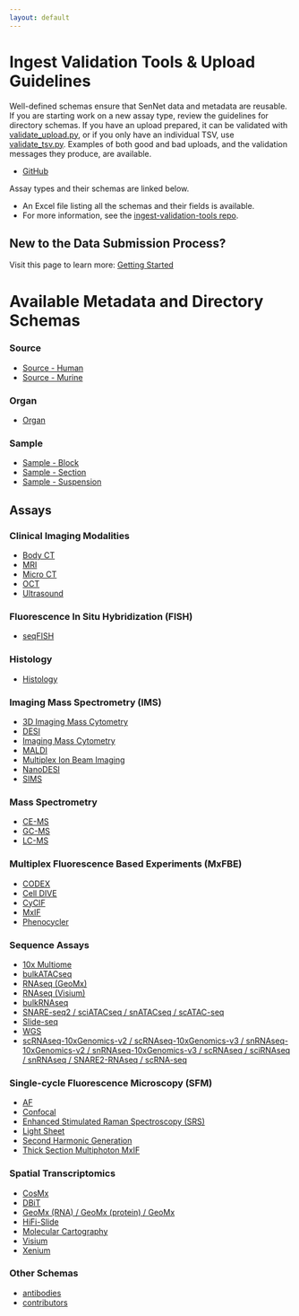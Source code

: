 ```yaml
---
layout: default
---
```

# Ingest Validation Tools & Upload Guidelines

Well-defined schemas ensure that SenNet data and metadata are reusable. 
If you are starting work on a new assay type, review the guidelines for directory schemas. 
If you have an upload prepared, it can be validated with [validate_upload.py](https://github.com/sennetconsortium/ingest-validation-tools/blob/main/src/validate_upload.py), or if you only have an individual TSV, use [validate_tsv.py](https://github.com/sennetconsortium/ingest-validation-tools/blob/main/src/validate_tsv.py). 
Examples of both good and bad uploads, and the validation messages they produce, are available.
- [GitHub](https://github.com/sennetconsortium/ingest-validation-tools)

Assay types and their schemas are linked below.

- An Excel file listing all the schemas and their fields is available.
- For more information, see the [ingest-validation-tools repo](https://github.com/sennetconsortium/ingest-validation-tools).

## New to the Data Submission Process?
Visit this page to learn more: [Getting Started](/libraries/ingest-validation-tools/upload-guidelines/getting-started)

# Available Metadata and Directory Schemas
### Source
- [Source - Human](/libraries/ingest-validation-tools/schemas/source-human)
- [Source - Murine](/libraries/ingest-validation-tools/schemas/source-murine)

### Organ
- [Organ](/libraries/ingest-validation-tools/schemas/organ)

### Sample
- [Sample - Block](/libraries/ingest-validation-tools/schemas/sample-block)
- [Sample - Section](/libraries/ingest-validation-tools/schemas/sample-section)
- [Sample - Suspension](/libraries/ingest-validation-tools/schemas/sample-suspension)

## Assays
### Clinical Imaging Modalities
- [Body CT](/libraries/ingest-validation-tools/schemas/bodyct)
- [MRI](/libraries/ingest-validation-tools/schemas/mri)
- [Micro CT](/libraries/ingest-validation-tools/schemas/microct)
- [OCT](/libraries/ingest-validation-tools/schemas/oct)
- [Ultrasound](/libraries/ingest-validation-tools/schemas/ultrasound)

### Fluorescence In Situ Hybridization (FISH)
- [seqFISH](/libraries/ingest-validation-tools/schemas/seqfish)

### Histology
- [Histology](/libraries/ingest-validation-tools/schemas/histology)

### Imaging Mass Spectrometry (IMS)
- [3D Imaging Mass Cytometry](/libraries/ingest-validation-tools/schemas/imc3d)
- [DESI](/libraries/ingest-validation-tools/schemas/desi)
- [Imaging Mass Cytometry](/libraries/ingest-validation-tools/schemas/imc)
- [MALDI](/libraries/ingest-validation-tools/schemas/maldi)
- [Multiplex Ion Beam Imaging](/libraries/ingest-validation-tools/schemas/mibi)
- [NanoDESI](/libraries/ingest-validation-tools/schemas/nano-desi)
- [SIMS](/libraries/ingest-validation-tools/schemas/sims)

### Mass Spectrometry
- [CE-MS](/libraries/ingest-validation-tools/schemas/cems)
- [GC-MS](/libraries/ingest-validation-tools/schemas/gcms)
- [LC-MS](/libraries/ingest-validation-tools/schemas/lcms)

### Multiplex Fluorescence Based Experiments (MxFBE)
- [CODEX](/libraries/ingest-validation-tools/schemas/codex)
- [Cell DIVE](/libraries/ingest-validation-tools/schemas/celldive)
- [CyCIF](/libraries/ingest-validation-tools/schemas/cycif)
- [MxIF](/libraries/ingest-validation-tools/schemas/mxif)
- [Phenocycler](/libraries/ingest-validation-tools/schemas/phenocycler)

### Sequence Assays
- [10x Multiome](/libraries/ingest-validation-tools/schemas/10x-multiome)
- [bulkATACseq](/libraries/ingest-validation-tools/schemas/bulkATACseq)
- [RNAseq (GeoMx)](/libraries/ingest-validation-tools/schemas/rnaseq-geomx)
- [RNAseq (Visium)](/libraries/ingest-validation-tools/schemas/rnaseq-visium)
- [bulkRNAseq](/libraries/ingest-validation-tools/schemas/bulkRNAseq)
- [SNARE-seq2 / sciATACseq / snATACseq / scATAC-seq](/libraries/ingest-validation-tools/schemas/scatacseq)
- [Slide-seq](/libraries/ingest-validation-tools/schemas/slideseq)
- [WGS](/libraries/ingest-validation-tools/schemas/wgs)
- [scRNAseq-10xGenomics-v2 / scRNAseq-10xGenomics-v3 / snRNAseq-10xGenomics-v2 / snRNAseq-10xGenomics-v3 / scRNAseq / sciRNAseq / snRNAseq / SNARE2-RNAseq / scRNA-seq](/libraries/ingest-validation-tools/schemas/scrnaseq)

### Single-cycle Fluorescence Microscopy (SFM)
- [AF](/libraries/ingest-validation-tools/schemas/af)
- [Confocal](/libraries/ingest-validation-tools/schemas/confocal)
- [Enhanced Stimulated Raman Spectroscopy (SRS)](/libraries/ingest-validation-tools/schemas/enhanced-srs)
- [Light Sheet](/libraries/ingest-validation-tools/schemas/lightsheet)
- [Second Harmonic Generation](/libraries/ingest-validation-tools/schemas/second-harmonic-generation)
- [Thick Section Multiphoton MxIF](/libraries/ingest-validation-tools/schemas/thick-section-multiphoton-mxif)

### Spatial Transcriptomics
- [CosMx](/libraries/ingest-validation-tools/schemas/cosmx)
- [DBiT](/libraries/ingest-validation-tools/schemas/dbit)
- [GeoMx (RNA) / GeoMx (protein) / GeoMx](/libraries/ingest-validation-tools/schemas/geomx)
- [HiFi-Slide](/libraries/ingest-validation-tools/schemas/hifi-slide)
- [Molecular Cartography](/libraries/ingest-validation-tools/schemas/mc)
- [Visium](/libraries/ingest-validation-tools/schemas/visium)
- [Xenium](/libraries/ingest-validation-tools/schemas/xenium)

### Other Schemas
- [antibodies](/libraries/ingest-validation-tools/schemas/antibodies)
- [contributors](/libraries/ingest-validation-tools/schemas/contributors)






